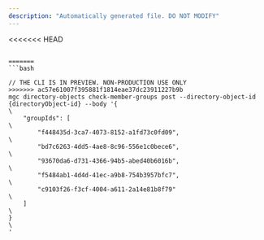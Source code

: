 ```yaml
---
description: "Automatically generated file. DO NOT MODIFY"
---
```


<<<<<<< HEAD
```cli

=======
```bash

// THE CLI IS IN PREVIEW. NON-PRODUCTION USE ONLY
>>>>>>> ac57e61007f395881f1814eae37dc23911227b9b
mgc directory-objects check-member-groups post --directory-object-id {directoryObject-id} --body '{\
    "groupIds": [\
        "f448435d-3ca7-4073-8152-a1fd73c0fd09",\
        "bd7c6263-4dd5-4ae8-8c96-556e1c0bece6",\
        "93670da6-d731-4366-94b5-abed40b6016b",\
        "f5484ab1-4d4d-41ec-a9b8-754b3957bfc7",\
        "c9103f26-f3cf-4004-a611-2a14e81b8f79"\
    ]\
}\
'

```